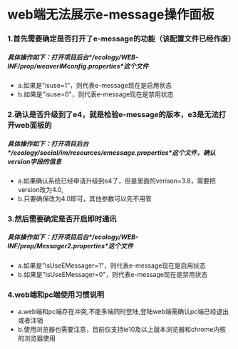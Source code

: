 # web端无法展示e-message操作面板

### 1.首先需要确定是否打开了e-message的功能（该配置文件已经作废）
##### 具体操作如下：打开项目后台*/ecology/WEB-INF/prop/weaverIMconfig.properties*这个文件
* a.如果是"isuse=1"，则代表e-message现在是启用状态
* b.如果是"isuse=0"，则代表e-message现在是禁用状态

### 2.确认是否升级到了e4，就是检验e-message的版本，e3是无法打开web面板的

##### 具体操作如下：打开项目后台*/ecology/social/im/resources/emessage.properties*这个文件，确认version字段的信息

* a.如果确认系统已经申请升级到e4了，但是里面的verison=3.8，需要把version改为4.0,
* b.只要确保改为4.0即可，其他参数可以先不用管

### 3.然后需要确定是否开启即时通讯
##### 具体操作如下：打开项目后台*/ecology/WEB-INF/prop/Messager2.properties*这个文件
* a.如果是"IsUseEMessager=1"，则代表e-message现在是启用状态
* b.如果是"IsUseEMessager=0"，则代表e-message现在是禁用状态

### 4.web端和pc端使用习惯说明
* a.web端和pc端存在冲突,不能多端同时登陆,登陆web端需确认pc端已经退出或者注销
* b.使用浏览器也需要注意，目前仅支持ie10及以上版本浏览器和chrome内核的浏览器使用
